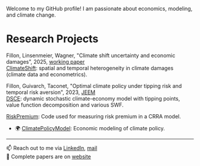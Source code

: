 Welcome to my GitHub profile! I am passionate about economics, modeling, and climate change.

# Research Projects

Fillon, Linsenmeier, Wagner, "Climate shift uncertainty and economic damages”, 2025, [working paper](https://romainfillon.github.io/files/Paper3.pdf)  
[ClimateShift](https://github.com/RomainFillon/climateshift): spatial and temporal heterogeneity in climate damages (climate data and econometrics).

Fillon, Guivarch, Taconet, "Optimal climate policy under tipping risk and temporal risk aversion", 2023, [JEEM](https://www.sciencedirect.com/science/article/abs/pii/S0095069623000682)   
[DSCE](https://github.com/CIRED/DSCE): dynamic stochastic climate-economy model with tipping points, value function decomposition and various SWF. 


[RiskPremium](https://github.com/RomainFillon/RiskPremium): Code used for measuring risk premium in a CRRA model.
- 🌍 [ClimatePolicyModel](https://github.com/RomainFillon/ClimatePolicyModel): Economic modeling of climate policy.

---

📫 Reach out to me via [LinkedIn](https://www.linkedin.com/in/romain-fillon-10b898178/), [mail](mailto:rfillon@protonmail.com)  
📂 Complete papers are on [website](https://www.linkedin.com/in/romain-fillon-10b898178/)

